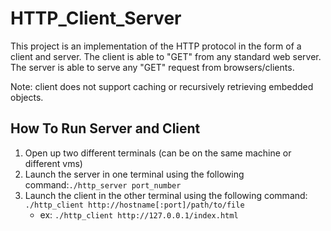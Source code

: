 # HTTP_Client_Server

This project is an implementation of the HTTP protocol in the form of a client and server. The client is able to "GET" from any standard web server. The server is able to serve any "GET" request from browsers/clients.

Note: client does not support caching or recursively retrieving embedded objects.  


## How To Run Server and Client

1. Open up two different terminals (can be on the same machine or different vms)
2. Launch the server in one terminal using the following command:```./http_server port_number```
3. Launch the client in the other terminal using the following command: ```./http_client http://hostname[:port]/path/to/file``` 
    - ex: ```./http_client http://127.0.0.1/index.html```